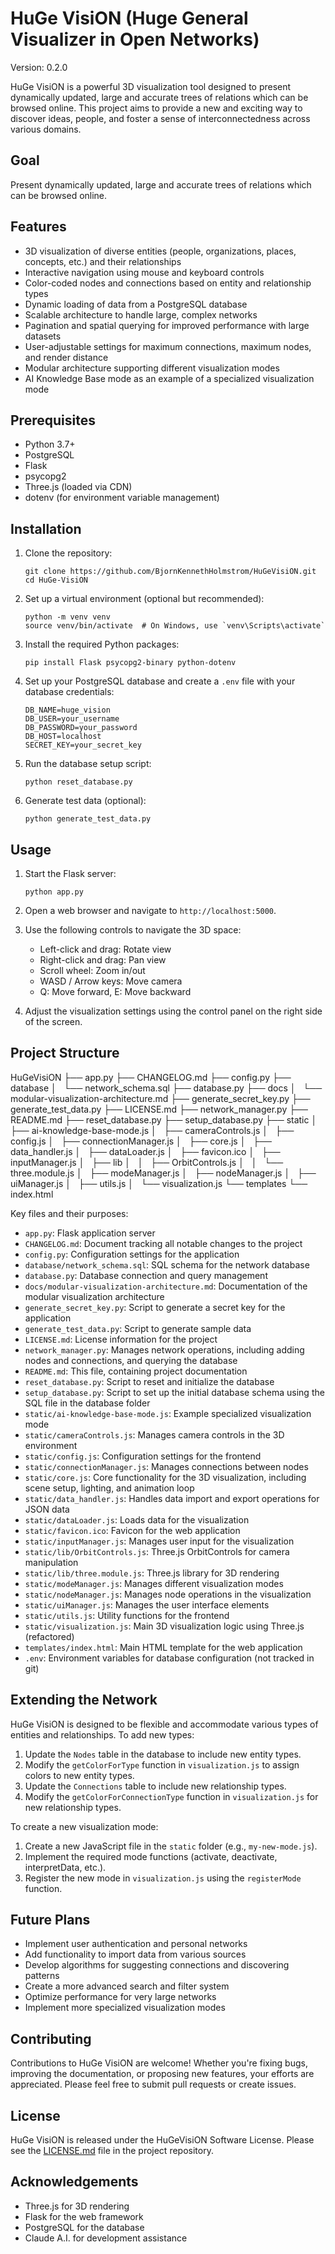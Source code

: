 # HuGe VisiON (Huge General Visualizer in Open Networks)

Version: 0.2.0

HuGe VisiON is a powerful 3D visualization tool designed to present dynamically updated, large and accurate trees of relations which can be browsed online. This project aims to provide a new and exciting way to discover ideas, people, and foster a sense of interconnectedness across various domains.

## Goal

Present dynamically updated, large and accurate trees of relations which can be browsed online.

## Features

- 3D visualization of diverse entities (people, organizations, places, concepts, etc.) and their relationships
- Interactive navigation using mouse and keyboard controls
- Color-coded nodes and connections based on entity and relationship types
- Dynamic loading of data from a PostgreSQL database
- Scalable architecture to handle large, complex networks
- Pagination and spatial querying for improved performance with large datasets
- User-adjustable settings for maximum connections, maximum nodes, and render distance
- Modular architecture supporting different visualization modes
- AI Knowledge Base mode as an example of a specialized visualization mode

## Prerequisites

- Python 3.7+
- PostgreSQL
- Flask
- psycopg2
- Three.js (loaded via CDN)
- dotenv (for environment variable management)

## Installation

1. Clone the repository:
   ```
   git clone https://github.com/BjornKennethHolmstrom/HuGeVisiON.git
   cd HuGe-VisiON
   ```

2. Set up a virtual environment (optional but recommended):
   ```
   python -m venv venv
   source venv/bin/activate  # On Windows, use `venv\Scripts\activate`
   ```

3. Install the required Python packages:
   ```
   pip install Flask psycopg2-binary python-dotenv
   ```

4. Set up your PostgreSQL database and create a `.env` file with your database credentials:
   ```
   DB_NAME=huge_vision
   DB_USER=your_username
   DB_PASSWORD=your_password
   DB_HOST=localhost
   SECRET_KEY=your_secret_key
   ```

5. Run the database setup script:
   ```
   python reset_database.py
   ```

6. Generate test data (optional):
   ```
   python generate_test_data.py
   ```

## Usage

1. Start the Flask server:
   ```
   python app.py
   ```

2. Open a web browser and navigate to `http://localhost:5000`.

3. Use the following controls to navigate the 3D space:
   - Left-click and drag: Rotate view
   - Right-click and drag: Pan view
   - Scroll wheel: Zoom in/out
   - WASD / Arrow keys: Move camera
   - Q: Move forward, E: Move backward

4. Adjust the visualization settings using the control panel on the right side of the screen.

## Project Structure

HuGeVisiON
├── app.py
├── CHANGELOG.md
├── config.py
├── database
│   └── network_schema.sql
├── database.py
├── docs
│   └── modular-visualization-architecture.md
├── generate_secret_key.py
├── generate_test_data.py
├── LICENSE.md
├── network_manager.py
├── README.md
├── reset_database.py
├── setup_database.py
├── static
│   ├── ai-knowledge-base-mode.js
│   ├── cameraControls.js
│   ├── config.js
│   ├── connectionManager.js
│   ├── core.js
│   ├── data_handler.js
│   ├── dataLoader.js
│   ├── favicon.ico
│   ├── inputManager.js
│   ├── lib
│   │   ├── OrbitControls.js
│   │   └── three.module.js
│   ├── modeManager.js
│   ├── nodeManager.js
│   ├── uiManager.js
│   ├── utils.js
│   └── visualization.js
└── templates
    └── index.html

Key files and their purposes:

- `app.py`: Flask application server
- `CHANGELOG.md`: Document tracking all notable changes to the project
- `config.py`: Configuration settings for the application
- `database/network_schema.sql`: SQL schema for the network database
- `database.py`: Database connection and query management
- `docs/modular-visualization-architecture.md`: Documentation of the modular visualization architecture
- `generate_secret_key.py`: Script to generate a secret key for the application
- `generate_test_data.py`: Script to generate sample data
- `LICENSE.md`: License information for the project
- `network_manager.py`: Manages network operations, including adding nodes and connections, and querying the database
- `README.md`: This file, containing project documentation
- `reset_database.py`: Script to reset and initialize the database
- `setup_database.py`: Script to set up the initial database schema using the SQL file in the database folder
- `static/ai-knowledge-base-mode.js`: Example specialized visualization mode
- `static/cameraControls.js`: Manages camera controls in the 3D environment
- `static/config.js`: Configuration settings for the frontend
- `static/connectionManager.js`: Manages connections between nodes
- `static/core.js`: Core functionality for the 3D visualization, including scene setup, lighting, and animation loop
- `static/data_handler.js`: Handles data import and export operations for JSON data
- `static/dataLoader.js`: Loads data for the visualization
- `static/favicon.ico`: Favicon for the web application
- `static/inputManager.js`: Manages user input for the visualization
- `static/lib/OrbitControls.js`: Three.js OrbitControls for camera manipulation
- `static/lib/three.module.js`: Three.js library for 3D rendering
- `static/modeManager.js`: Manages different visualization modes
- `static/nodeManager.js`: Manages node operations in the visualization
- `static/uiManager.js`: Manages the user interface elements
- `static/utils.js`: Utility functions for the frontend
- `static/visualization.js`: Main 3D visualization logic using Three.js (refactored)
- `templates/index.html`: Main HTML template for the web application
- `.env`: Environment variables for database configuration (not tracked in git)

## Extending the Network

HuGe VisiON is designed to be flexible and accommodate various types of entities and relationships. To add new types:

1. Update the `Nodes` table in the database to include new entity types.
2. Modify the `getColorForType` function in `visualization.js` to assign colors to new entity types.
3. Update the `Connections` table to include new relationship types.
4. Modify the `getColorForConnectionType` function in `visualization.js` for new relationship types.

To create a new visualization mode:

1. Create a new JavaScript file in the `static` folder (e.g., `my-new-mode.js`).
2. Implement the required mode functions (activate, deactivate, interpretData, etc.).
3. Register the new mode in `visualization.js` using the `registerMode` function.

## Future Plans

- Implement user authentication and personal networks
- Add functionality to import data from various sources
- Develop algorithms for suggesting connections and discovering patterns
- Create a more advanced search and filter system
- Optimize performance for very large networks
- Implement more specialized visualization modes

## Contributing

Contributions to HuGe VisiON are welcome! Whether you're fixing bugs, improving the documentation, or proposing new features, your efforts are appreciated. Please feel free to submit pull requests or create issues.

## License

HuGe VisiON is released under the HuGeVisiON Software License.
Please see the [LICENSE.md](LICENSE.md) file in the project repository.

## Acknowledgements

- Three.js for 3D rendering
- Flask for the web framework
- PostgreSQL for the database
- Claude A.I. for development assistance
